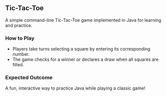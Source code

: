 ## Tic-Tac-Toe

A simple command-line Tic-Tac-Toe game implemented in Java for learning and practice.

### How to Play
- Players take turns selecting a square by entering its corresponding number.  
- The game checks for a winner or declares a draw when all squares are filled.  

### Expected Outcome
A fun, interactive way to practice Java while playing a classic game!
